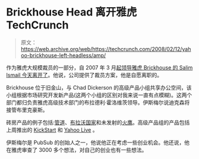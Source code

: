 # Brickhouse Head 离开雅虎 TechCrunch

> 原文：<https://web.archive.org/web/https://techcrunch.com/2008/02/12/yahoo-brickhouse-left-headless/amp/>

作为雅虎大规模裁员的一部分，自 2007 年 3 月[起领导雅虎 Brickhouse 的 Salim Ismail 今天离开了](https://web.archive.org/web/20230124083614/http://salimismail.com/?p=83)。他说，公司提供了裁员方案，他是自愿离职的。

Brickhouse 位于旧金山，与 Chad Dickerson 的高级产品小组共享办公空间，该小组根据市场研究开发新产品(这两个小组的区别对我来说一直有点模糊)。这两个部门都归负责雅虎高级技术部门的布拉德利·霍洛维茨领导。伊斯梅尔说迪克森将接管布里克豪斯。

砖房产品的例子包括:[管道](https://web.archive.org/web/20230124083614/http://techcrunch.com/2007/02/07/yahoo-launches-pipes/)、[布拉沃国家](https://web.archive.org/web/20230124083614/http://techcrunch.com/2007/12/24/yahoo-launches-bravonation-im-not-loving-it/)和未发射的[火鹰](https://web.archive.org/web/20230124083614/http://techcrunch.com/2007/11/04/yahoo-fireeagle-a-platform-service-for-geo-information/)。高级产品组的产品包括上周推出的 [KickStart](https://web.archive.org/web/20230124083614/http://techcrunch.com/2007/08/30/yahoo-to-kickstart-social-networking-efforts/) 和 [Yahoo Live](https://web.archive.org/web/20230124083614/http://techcrunch.com/2008/02/07/yahoo-launches-live-a-live-streaming-video-service/) 。

伊斯梅尔是 PubSub 的创始人之一，他说他正在考虑一些创业机会。他还说，他在雅虎审查了 3000 多个想法，对自己的创业也有一些想法。

<amp-analytics data-credentials="include" class="i-amphtml-layout-fixed i-amphtml-layout-size-defined" i-amphtml-layout="fixed"></amp-analytics>